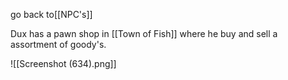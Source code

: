 go back to[[NPC's]]

Dux has a pawn shop in [[Town of Fish]] where he buy and sell a assortment of goody's.

![[Screenshot (634).png]]